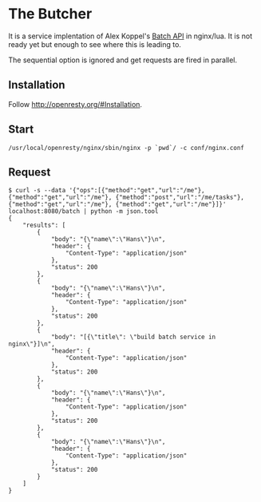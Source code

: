 # The Butcher

It is a service implentation of Alex Koppel's [Batch API](https://github.com/arsduo/batch_api) in nginx/lua.
It is not ready yet but enough to see where this is leading to.

The sequential option is ignored and get requests are fired in parallel.

## Installation

Follow http://openresty.org/#Installation.

## Start

```
/usr/local/openresty/nginx/sbin/nginx -p `pwd`/ -c conf/nginx.conf
```

## Request

```
$ curl -s --data '{"ops":[{"method":"get","url":"/me"}, {"method":"get","url":"/me"}, {"method":"post","url":"/me/tasks"}, {"method":"get","url":"/me"}, {"method":"get","url":"/me"}]}' localhost:8080/batch | python -m json.tool
{
    "results": [
        {
            "body": "{\"name\":\"Hans\"}\n",
            "header": {
                "Content-Type": "application/json"
            },
            "status": 200
        },
        {
            "body": "{\"name\":\"Hans\"}\n",
            "header": {
                "Content-Type": "application/json"
            },
            "status": 200
        },
        {
            "body": "[{\"title\": \"build batch service in nginx\"}]\n",
            "header": {
                "Content-Type": "application/json"
            },
            "status": 200
        },
        {
            "body": "{\"name\":\"Hans\"}\n",
            "header": {
                "Content-Type": "application/json"
            },
            "status": 200
        },
        {
            "body": "{\"name\":\"Hans\"}\n",
            "header": {
                "Content-Type": "application/json"
            },
            "status": 200
        }
    ]
}
```
